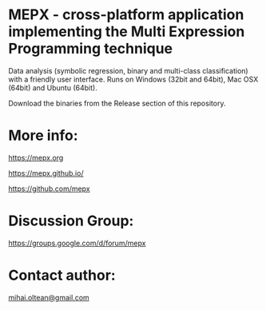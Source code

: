 # MEPX - cross-platform application implementing the Multi Expression Programming technique

Data analysis (symbolic regression, binary and multi-class classification) with a friendly user interface. Runs on Windows (32bit and 64bit), Mac OSX (64bit) and Ubuntu (64bit).

Download the binaries from the Release section of this repository.

# More info:

https://mepx.org

https://mepx.github.io/

https://github.com/mepx

# Discussion Group:

https://groups.google.com/d/forum/mepx

# Contact author:

mihai.oltean@gmail.com